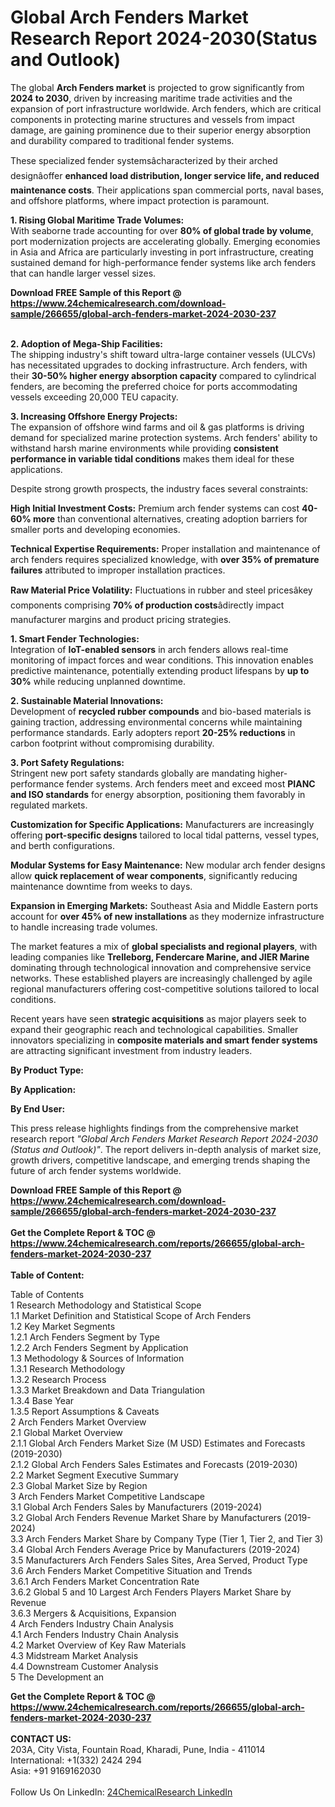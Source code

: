 <h1>Global Arch Fenders Market Research Report 2024-2030(Status and Outlook)</h1><p>The global <strong>Arch Fenders market</strong> is projected to grow significantly from <strong>2024 to 2030</strong>, driven by increasing maritime trade activities and the expansion of port infrastructure worldwide. Arch fenders, which are critical components in protecting marine structures and vessels from impact damage, are gaining prominence due to their superior energy absorption and durability compared to traditional fender systems.</p><p>These specialized fender systemsâcharacterized by their arched designâoffer <strong>enhanced load distribution, longer service life, and reduced maintenance costs</strong>. Their applications span commercial ports, naval bases, and offshore platforms, where impact protection is paramount.</p><p><strong>1. Rising Global Maritime Trade Volumes:</strong><br>
With seaborne trade accounting for over <strong>80% of global trade by volume</strong>, port modernization projects are accelerating globally. Emerging economies in Asia and Africa are particularly investing in port infrastructure, creating sustained demand for high-performance fender systems like arch fenders that can handle larger vessel sizes.</p><div><b>Download FREE Sample of this Report @ 
            <a href="https://www.24chemicalresearch.com/download-sample/266655/global-arch-fenders-market-2024-2030-237">
            https://www.24chemicalresearch.com/download-sample/266655/global-arch-fenders-market-2024-2030-237</a></b></div><br><p><strong>2. Adoption of Mega-Ship Facilities:</strong><br>
The shipping industry's shift toward ultra-large container vessels (ULCVs) has necessitated upgrades to docking infrastructure. Arch fenders, with their <strong>30-50% higher energy absorption capacity</strong> compared to cylindrical fenders, are becoming the preferred choice for ports accommodating vessels exceeding 20,000 TEU capacity.</p><p><strong>3. Increasing Offshore Energy Projects:</strong><br>
The expansion of offshore wind farms and oil &amp; gas platforms is driving demand for specialized marine protection systems. Arch fenders' ability to withstand harsh marine environments while providing <strong>consistent performance in variable tidal conditions</strong> makes them ideal for these applications.</p><p>Despite strong growth prospects, the industry faces several constraints:</p><p><strong>High Initial Investment Costs:</strong> Premium arch fender systems can cost <strong>40-60% more</strong> than conventional alternatives, creating adoption barriers for smaller ports and developing economies.</p><p><strong>Technical Expertise Requirements:</strong> Proper installation and maintenance of arch fenders requires specialized knowledge, with <strong>over 35% of premature failures</strong> attributed to improper installation practices.</p><p><strong>Raw Material Price Volatility:</strong> Fluctuations in rubber and steel pricesâkey components comprising <strong>70% of production costs</strong>âdirectly impact manufacturer margins and product pricing strategies.</p><p><strong>1. Smart Fender Technologies:</strong><br>
Integration of <strong>IoT-enabled sensors</strong> in arch fenders allows real-time monitoring of impact forces and wear conditions. This innovation enables predictive maintenance, potentially extending product lifespans by <strong>up to 30%</strong> while reducing unplanned downtime.</p><p><strong>2. Sustainable Material Innovations:</strong><br>
Development of <strong>recycled rubber compounds</strong> and bio-based materials is gaining traction, addressing environmental concerns while maintaining performance standards. Early adopters report <strong>20-25% reductions</strong> in carbon footprint without compromising durability.</p><p><strong>3. Port Safety Regulations:</strong><br>
Stringent new port safety standards globally are mandating higher-performance fender systems. Arch fenders meet and exceed most <strong>PIANC and ISO standards</strong> for energy absorption, positioning them favorably in regulated markets.</p><p><strong>Customization for Specific Applications:</strong> Manufacturers are increasingly offering <strong>port-specific designs</strong> tailored to local tidal patterns, vessel types, and berth configurations.</p><p><strong>Modular Systems for Easy Maintenance:</strong> New modular arch fender designs allow <strong>quick replacement of wear components</strong>, significantly reducing maintenance downtime from weeks to days.</p><p><strong>Expansion in Emerging Markets:</strong> Southeast Asia and Middle Eastern ports account for <strong>over 45% of new installations</strong> as they modernize infrastructure to handle increasing trade volumes.</p><p>The market features a mix of <strong>global specialists and regional players</strong>, with leading companies like <strong>Trelleborg, Fendercare Marine, and JIER Marine</strong> dominating through technological innovation and comprehensive service networks. These established players are increasingly challenged by agile regional manufacturers offering cost-competitive solutions tailored to local conditions.</p><p>Recent years have seen <strong>strategic acquisitions</strong> as major players seek to expand their geographic reach and technological capabilities. Smaller innovators specializing in <strong>composite materials and smart fender systems</strong> are attracting significant investment from industry leaders.</p><p><strong>By Product Type:</strong></p><p><strong>By Application:</strong></p><p><strong>By End User:</strong></p><p>This press release highlights findings from the comprehensive market research report <em>"Global Arch Fenders Market Research Report 2024-2030 (Status and Outlook)"</em>. The report delivers in-depth analysis of market size, growth drivers, competitive landscape, and emerging trends shaping the future of arch fender systems worldwide.</p><div><b>Download FREE Sample of this Report @ 
            <a href="https://www.24chemicalresearch.com/download-sample/266655/global-arch-fenders-market-2024-2030-237">
            https://www.24chemicalresearch.com/download-sample/266655/global-arch-fenders-market-2024-2030-237</a></b></div><br><div><b>Get the Complete Report & TOC @ 
            <a href="https://www.24chemicalresearch.com/reports/266655/global-arch-fenders-market-2024-2030-237">
            https://www.24chemicalresearch.com/reports/266655/global-arch-fenders-market-2024-2030-237</a></b></div><br>
            <b>Table of Content:</b><p>Table of Contents<br />
1 Research Methodology and Statistical Scope<br />
1.1 Market Definition and Statistical Scope of Arch Fenders<br />
1.2 Key Market Segments<br />
1.2.1 Arch Fenders Segment by Type<br />
1.2.2 Arch Fenders Segment by Application<br />
1.3 Methodology & Sources of Information<br />
1.3.1 Research Methodology<br />
1.3.2 Research Process<br />
1.3.3 Market Breakdown and Data Triangulation<br />
1.3.4 Base Year<br />
1.3.5 Report Assumptions & Caveats<br />
2 Arch Fenders Market Overview<br />
2.1 Global Market Overview<br />
2.1.1 Global Arch Fenders Market Size (M USD) Estimates and Forecasts (2019-2030)<br />
2.1.2 Global Arch Fenders Sales Estimates and Forecasts (2019-2030)<br />
2.2 Market Segment Executive Summary<br />
2.3 Global Market Size by Region<br />
3 Arch Fenders Market Competitive Landscape<br />
3.1 Global Arch Fenders Sales by Manufacturers (2019-2024)<br />
3.2 Global Arch Fenders Revenue Market Share by Manufacturers (2019-2024)<br />
3.3 Arch Fenders Market Share by Company Type (Tier 1, Tier 2, and Tier 3)<br />
3.4 Global Arch Fenders Average Price by Manufacturers (2019-2024)<br />
3.5 Manufacturers Arch Fenders Sales Sites, Area Served, Product Type<br />
3.6 Arch Fenders Market Competitive Situation and Trends<br />
3.6.1 Arch Fenders Market Concentration Rate<br />
3.6.2 Global 5 and 10 Largest Arch Fenders Players Market Share by Revenue<br />
3.6.3 Mergers & Acquisitions, Expansion<br />
4 Arch Fenders Industry Chain Analysis<br />
4.1 Arch Fenders Industry Chain Analysis<br />
4.2 Market Overview of Key Raw Materials<br />
4.3 Midstream Market Analysis<br />
4.4 Downstream Customer Analysis<br />
5 The Development an</p><div><b>Get the Complete Report & TOC @ 
            <a href="https://www.24chemicalresearch.com/reports/266655/global-arch-fenders-market-2024-2030-237">
            https://www.24chemicalresearch.com/reports/266655/global-arch-fenders-market-2024-2030-237</a></b></div><br><b>CONTACT US:</b><br>
            203A, City Vista, Fountain Road, Kharadi, Pune, India - 411014<br>
            International: +1(332) 2424 294<br>
            Asia: +91 9169162030 <br><br>
            Follow Us On LinkedIn: <a href="https://www.linkedin.com/company/24chemicalresearch/">24ChemicalResearch LinkedIn</a>